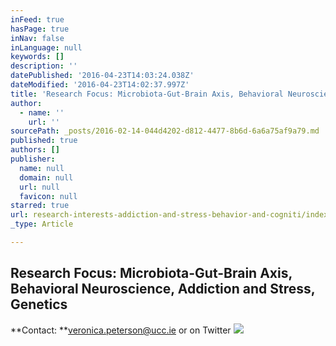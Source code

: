 ```yaml
---
inFeed: true
hasPage: true
inNav: false
inLanguage: null
keywords: []
description: ''
datePublished: '2016-04-23T14:03:24.038Z'
dateModified: '2016-04-23T14:02:37.997Z'
title: 'Research Focus: Microbiota-Gut-Brain Axis, Behavioral Neuroscience, Addiction and Stress, Genetics'
author:
  - name: ''
    url: ''
sourcePath: _posts/2016-02-14-044d4202-d812-4477-8b6d-6a6a75af9a79.md
published: true
authors: []
publisher:
  name: null
  domain: null
  url: null
  favicon: null
starred: true
url: research-interests-addiction-and-stress-behavior-and-cogniti/index.html
_type: Article

---
```

## Research Focus: Microbiota-Gut-Brain Axis, Behavioral Neuroscience, Addiction and Stress, Genetics

**Contact: **veronica.peterson@ucc.ie or on Twitter
![](https://the-grid-user-content.s3-us-west-2.amazonaws.com/4b64ede1-0fab-43ca-b48b-f8f47428798e.jpg)